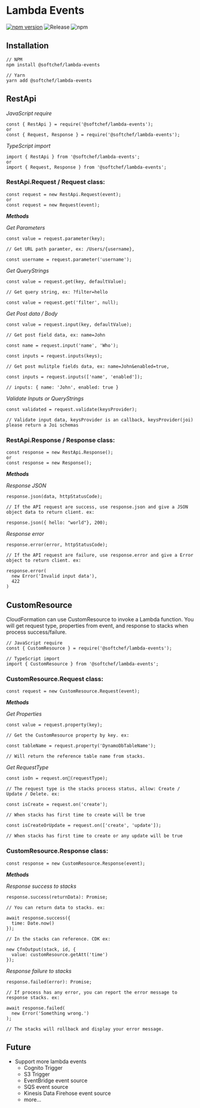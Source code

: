 # Lambda Events

[![npm version](https://badge.fury.io/js/%40softchef%2Flambda-events.svg)](https://badge.fury.io/js/%40softchef%2Flambda-events)
![Release](https://github.com/SoftChef/lambda-events/workflows/Release/badge.svg)
![npm](https://img.shields.io/npm/dt/@softchef/lambda-events?label=NPM%20Downloads&color=orange)

## Installation

```
// NPM
npm install @softchef/lambda-events

// Yarn
yarn add @softchef/lambda-events
```

## RestApi

_JavaScript require_

```
const { RestApi } = require('@softchef/lambda-events');
or
const { Request, Response } = require('@softchef/lambda-events');
```

_TypeScript import_

```
import { RestApi } from '@softchef/lambda-events';
or
import { Request, Response } from '@softchef/lambda-events';
```

### RestApi.Request / Request class:

```
const request = new RestApi.Request(event);
or
const request = new Request(event);
```

***Methods***

_Get Parameters_

```
const value = request.parameter(key);

// Get URL path paramter, ex: /Users/{username}, 

const username = request.parameter('username');
```

_Get QueryStrings_

```
const value = request.get(key, defaultValue);

// Get query string, ex: ?filter=hello

const value = request.get('filter', null);
```

_Get Post data / Body_

```
const value = request.input(key, defaultValue);

// Get post field data, ex: name=John

const name = request.input('name', 'Who');

const inputs = request.inputs(keys);

// Get post mulitple fields data, ex: name=John&enabled=true,

const inputs = request.inputs(['name', 'enabled']);

// inputs: { name: 'John', enabled: true }
```

_Validate Inputs or QueryStrings_

```
const validated = request.validate(keysProvider);

// Validate input data, keysProvider is an callback, keysProvider(joi) please return a Joi schemas
```

### RestApi.Response / Response class:

```
const response = new RestApi.Response();
or
const response = new Response();
```

***Methods***

_Response JSON_

```
response.json(data, httpStatusCode);

// If the API request are success, use response.json and give a JSON object data to return client. ex:

response.json({ hello: "world"}, 200);
```

_Response error_

```
response.error(error, httpStatusCode);

// If the API request are failure, use response.error and give a Error object to return client. ex:

response.error(
  new Error('Invalid input data'),
  422
)
```

## CustomResource

CloudFormation can use CustomResource to invoke a Lambda function. You will get request type, properties from event, and response to stacks when process success/failure.

```
// JavaScript require
const { CustomResource } = require('@softchef/lambda-events');

// TypeScript import
import { CustomResource } from '@softchef/lambda-events';
```

### CustomResource.Request class:

```
const request = new CustomResource.Request(event);
```

***Methods***

_Get Properties_

```
const value = request.property(key);

// Get the CustomResource property by key. ex:

const tableName = request.property('DynamoDbTableName');

// Will return the reference table name from stacks.
```

_Get RequestType_

```
const isOn = request.on(requestType);

// The request type is the stacks process status, allow: Create / Update / Delete. ex:

const isCreate = request.on('create');

// When stacks has first time to create will be true

const isCreateOrUpdate = request.on(['create', 'update']);

// When stacks has first time to create or any update will be true
```

### CustomResource.Response class:

```
const response = new CustomResource.Response(event);
```

***Methods***

_Response success to stacks_
```
response.success(returnData): Promise;

// You can return data to stacks. ex:

await response.success({
  time: Date.now()
});

// In the stacks can reference. CDK ex:

new CfnOutput(stack, id, {
  value: customResource.getAtt('time')
});
```

_Response failure to stacks_

```
response.failed(error): Promise;

// If process has any error, you can report the error message to response stacks. ex:

await response.failed(
  new Error('Something wrong.')
);

// The stacks will rollback and display your error message.

```

## Future

- Support more lambda events
  - Cognito Trigger
  - S3 Trigger
  - EventBridge event source
  - SQS event source
  - Kinesis Data Firehose event source
  - more...
